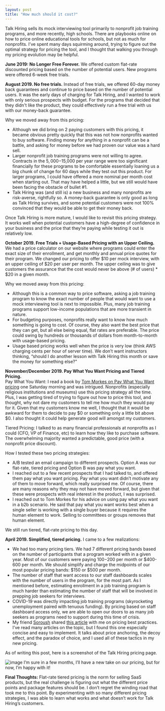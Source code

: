```yaml
---
layout: post
title: "How much should it cost?"
---
```

Talk Hiring sells its mock interviewing tool primarily to nonprofit job training programs, and more recently, high schools.  There are playbooks online on how to price online educational tools for schools, but not as much for nonprofits.  I’ve spent many days squirming around, trying to figure out the optimal strategy for pricing the tool, and I thought that walking you through my pricing evolution may be helpful.

**June 2019: No Longer Free Forever.**
We offered custom flat-rate discounted pricing based on the number of potential users.  New programs were offered 6-week free trials.

**August 2019.  No free trials.**
Instead of free trials, we offered 60-day money back guarantees and continue to price based on the number of potential users.  It was the early days of charging for Talk Hiring, and I wanted to work with only serious prospects with budget.  For the programs that decided that they didn't like the product, they could effectively run a free trial with us with our money-back guarantee.  

Why we moved away from this pricing:
* Although we did bring on 2 paying customers with this pricing, it became obvious pretty quickly that this was not how nonprofits wanted to buy software.  Finding money for anything in a nonprofit can be a battle, and asking for money before we had proven our value was a hard sell.  
* Larger nonprofit job training programs were not willing to agree.  Contracts in the $5,000-$15,000 per year range were too significant financially for these programs to be comfortable essentially loaning us a big chunk of change for 60 days while they test out this product.  For larger programs, I could have offered a more nominal per month cost when starting out.  That may have helped a little, but we still would have been facing the obstacle of bullet #1.
* Talk Hiring was (and still is) a new business and many nonprofits are risk-averse, rightfully so.  A money-back guarantee is only good as long as Talk Hiring survives, and some potential customers were not 100% convinced that they would be able to get their money back.  

Once Talk Hiring is more mature, I would like to revisit this pricing strategy.  It works well when potential customers have a high-degree of confidence in your business and the price that they’re paying while testing it out is relatively low.    

**October 2019.  Free Trials + Usage-Based Pricing with an Upper Ceiling.**  
We had a price calculator on our website where programs could enter the exact size of their enrollment, and get monthly and annual price quotes for their program. We changed our pricing to offer $10 per mock interview, with an upper ceiling of $20 per user per month.  The upper ceiling was to give customers the assurance that the cost would never be above (# of users) * $20 in a given month.  

Why we moved away from this pricing:
* Although this is a common way to price software, asking a job training program to know the exact number of people that would want to use a mock interviewing tool is next to impossible.  Plus, many job training programs support low-income populations that are more transient in nature.  
* For budgeting purposes, nonprofits really want to know how much something is going to cost. Of course, they also want the best price that they can get, but all else being equal, flat rates are preferable.  The price could swing by hundreds or thousands of dollars from month-to-month with usage-based pricing.
* Usage based pricing works well when the price is very low (think AWS charging cents per hour of server time).  We don’t want instructors thinking, “should I do another lesson with Talk Hiring this month or save the money for something else?"

**November/December 2019.  Pay What You Want Pricing and Tiered Pricing.**  
Pay What You Want: I read a book by <a href='https://tommorkes.com/pwywguide/'>Tom Morkes on Pay What You Want pricing</a> one Saturday morning and was intrigued.  Nonprofits (especially religious institutions and museums) use this pricing strategy all the time.  Plus, I was getting tired of trying to figure out how to price this tool, and thought, why not dare my customers to tell me how much they would pay for it.  Given that my customers know me well, I thought that it would be awkward for them to decide to pay $0 or something only a little bit above $0.  I also thought it could help generate good will amongst my customers.

Tiered Pricing: I talked to as many financial professionals at nonprofits as I could (CFO, VP of Finance, etc) to learn how they like to purchase software.  The overwhelming majority wanted a predictable, good price (with a nonprofit price discount).  

How I tested these two pricing strategies:
* A/B tested an email campaign to different prospects.  Option A was our flat-rate, tiered pricing and Option B was pay what you want.
* I reached out to a few recent prospects that I had talked to, and offered them pay what you want pricing.  Pay what you want didn’t motivate any of them to move forward, which really surprised me.  Of course, there are many reasons why they may not have moved forward, but given that these were prospects with real interest in the product, I was surprised.
* I reached out to Tom Morkes for his advice on using pay what you want in a b2b scenario.  He said that pay what you want works best when a single seller is working with a single buyer because it requires the human element to work.  Selling to committees or groups removes that human element. 

We still run tiered, flat-rate pricing to this day.

**April 2019.  Simplified, tiered pricing.**
I came to a few realizations:
* We had too many pricing tiers.  We had 7 different pricing bands based on the number of participants that a program worked with in a given year.  Most of our customers were paying $100-$200 per month or $400-600 per month.  We should simplify and charge the midpoints of our most popular pricing bands: $150 or $500 per month.
* The number of staff that want access to our staff dashboards scales with the number of users in the program, for the most part.  As I mentioned before, estimating enrollment in a job training program is much harder than estimating the number of staff that will be involved in prepping job seekers for interviews.
* COVID-19 was directly impacting job training programs (skyrocketing unemployment paired with tenuous funding).  By pricing based on staff dashboard access only, we are able to open our doors to as many job seekers as programs need to support during this time of crisis.
* My friend <a href='https://www.linkedin.com/in/soroushjp/?originalSubdomain=au'>Soroush</a> shared [this article](https://capitalandgrowth.org/answers/Article/3169972/The-Definitive-Guide-to-Pricing-Plans) with me on pricing best practices.  I’ve read many articles on the topic, but I found this one especially concise and easy to implement.  It talks about price anchoring, the decoy effect, and the paradox of choice, and I used all of these tactics in my new pricing.

As of writing this post, here is a screenshot of the Talk Hiring pricing page.  

![image](https://images.bloggi.co/547d6990.png)
I’m sure in a few months, I’ll have a new take on our pricing, but for now, I’m happy with it!

**Final Thoughts:**
Flat-rate tiered pricing is the norm for selling SaaS products, but the real challenge is figuring out what the different price points and package features should be.  I don’t regret the winding road that took me to this point.  By experimenting with so many different pricing strategies, I was able to learn what works and what doesn’t work for Talk Hiring’s customers.